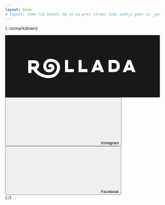 ```yaml
---
layout: base
# layout: home (če hočeš, da je na prvi strani tudi zadnji post iz _posts)
---
```


{::nomarkdown}
<div class="hero">

<svg xmlns="http://www.w3.org/2000/svg" width="100%" height="100%" viewBox="0 0 1147.49 462.43">
  <g data-name="Layer 1">
    <path d="M0 462.43h1147.49V0H0Z" fill="#181818"/>
    <path d="M466.92 184.63h-22.85v89.57h65.8v-22.16h-42.95Zm100.59 0h-22.84v89.57h65.79v-22.16h-42.95Zm108.63 55.69 9.87-26.3 9.76 26.3Zm-1.49-55.7-36.3 89.57h25.04l4.95-13.09h35.24l4.95 13.1h25.02l-36.17-89.57Z" fill="#fff" fill-rule="evenodd"/>
    <clipPath id="a">
      <path transform="matrix(2.77778 0 0 -2.77778 0 462.43)" d="M0 166.48h413.1V0H0Z"/>
    </clipPath>
    <g clip-path="url(#a)" fill="#fff" fill-rule="evenodd">
      <path d="M826.28 238.6a19.68 19.68 0 0 1-3.96 7.12 18.06 18.06 0 0 1-6.55 4.64 22.87 22.87 0 0 1-9.07 1.67h-16.88V206.9h16.88c6.9 0 12.1 2.07 15.62 6.2 3.51 4.14 5.28 9.57 5.28 16.31 0 3.37-.44 6.43-1.32 9.19m13.84-40.7a37.25 37.25 0 0 0-13.27-9.72c-5.32-2.36-11.46-3.55-18.43-3.55h-41.57v89.57h41.57c6.97 0 13.11-1.19 18.43-3.57a37.54 37.54 0 0 0 13.27-9.65 41.2 41.2 0 0 0 7.98-14.23 54.8 54.8 0 0 0 2.7-17.34c0-6.04-.9-11.8-2.7-17.23a41.85 41.85 0 0 0-7.98-14.29m69.68 42.43 9.87-26.3 9.75 26.3Zm21.24-55.7H908.3l-36.28 89.57h25.03l4.94-13.09h35.25l4.94 13.1h25.03Zm-702.9 41.58a10.42 10.42 0 0 1-2.3 4 11.35 11.35 0 0 1-4.12 2.73c-1.7.69-3.76 1.03-6.19 1.03H194.8v-25.22h20.73c4.86 0 8.28 1.22 10.3 3.63 2.03 2.43 3.04 5.46 3.04 9.1 0 1.62-.24 3.2-.73 4.74m140.68-44.17a76.56 76.56 0 0 0-34.08-6.32c-39.7 1.81-57.6 39.42-50.46 67.68 8 31.7 44.42 43.6 69.74 22.74a32.5 32.5 0 0 0 4.14-4.09c10.99-12.97 9.43-31.68-3.52-42.57-4.77-4-10.23-6.23-16.54-5.74-6.82.52-12.44 3.51-16.45 9.07-3.24 4.48-2.9 10.13.42 13.95 3.34 3.83 8.7 4.61 13.75 1.99 1.14-.6 2.23-1.29 3.56-2.07 4.73 4.01 4.48 9.23-.46 12.65-4.39 3.03-9.45 4.1-14.71 4.3-5.99.21-10.82-2.07-14.02-7.12-1.7-2.7-3.3-5.65-4.1-8.72-3.8-14.9 4.71-37.76 28.33-39.54a52.44 52.44 0 0 1 31.6 7.58c10.84 6.52 16.67 16.38 18.53 28.77 3.18 21.24-13.7 53.86-42.26 59.85-27.65 5.8-53.45 1.24-77.46-13.24-10.78-6.5-19.7-13-31.23-28.58a30.7 30.7 0 0 0 8.24-5.51 31.82 31.82 0 0 0 5.82-7.4 33.74 33.74 0 0 0 3.45-8.8 40.68 40.68 0 0 0 1.16-9.7c0-4.68-.71-9.13-2.12-13.33a30.41 30.41 0 0 0-6.49-11.03 30.4 30.4 0 0 0-11.03-7.46c-4.45-1.82-9.7-2.72-15.76-2.72h-46.2v94.56h24.13V255.9h12.37c12.95 19.72 29.25 35.37 41.67 42.88 26.6 16.08 60.65 23.81 91.43 18.93 14.14-2.25 27.35-7.1 38.12-16.86 14.7-13.32 24.5-29.56 27.96-49.32 5.21-29.79-9.74-57.56-37.53-69.5"/>
    </g>
  </g>
</svg>

<div class="social-buttons-wrapper">
  <button class="social-icon-button" onclick="window.location.href='https://www.instagram.com/rollada_tie_dye/'" aria-label="Instagram">
    <svg class="svg-icon grey">
      <use xlink:href="/assets/minima-social-icons.svg#instagram"></use>
    </svg>
    <span>Instagram</span>
  </button>

  <button class="social-icon-button" onclick="window.location.href='https://www.facebook.com/rolladatiedye'" aria-label="Facebook">
    <svg class="svg-icon grey">
      <use xlink:href="/assets/minima-social-icons.svg#facebook"></use>
    </svg>
    <span>Facebook</span>
  </button>
</div>

</div>
{:/}

